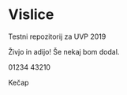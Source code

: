 # Vislice
Testni repozitorij za UVP 2019

Živjo in adijo!
Še nekaj bom dodal.

  01234
43210

Kečap
